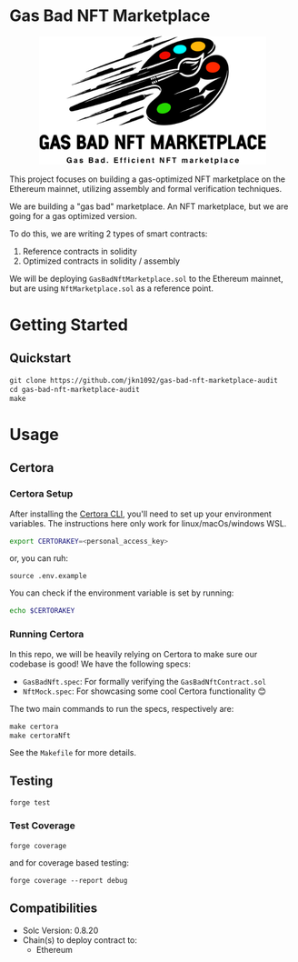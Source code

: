 # Gas Bad NFT Marketplace 

<p align="center">
<img src="./img/gas-bad.png" width="400" alt="gas-bad">
<br/>

This project focuses on building a gas-optimized NFT marketplace on the Ethereum mainnet, utilizing assembly and formal verification techniques.

We are building a "gas bad" marketplace. An NFT marketplace, but we are going for a gas optimized version. 

To do this, we are writing 2 types of smart contracts:

1. Reference contracts in solidity 
2. Optimized contracts in solidity / assembly 

We will be deploying `GasBadNftMarketplace.sol` to the Ethereum mainnet, but are using `NftMarketplace.sol` as a reference point. 

<!-- <p align="center">
<img src="./images/math-master.png" width="400" alt="gas bad nft marketplace">
<br/> -->

# Getting Started

## Quickstart

```
git clone https://github.com/jkn1092/gas-bad-nft-marketplace-audit
cd gas-bad-nft-marketplace-audit
make
```

# Usage

## Certora


### Certora Setup

After installing the [Certora CLI](https://docs.certora.com/en/latest/docs/user-guide/getting-started/install.html), you'll need to set up your environment variables. The instructions here only work for linux/macOs/windows WSL.

```bash
export CERTORAKEY=<personal_access_key>
```

or, you can ruh:

```
source .env.example
```

You can check if the environment variable is set by running:

```bash
echo $CERTORAKEY
```

### Running Certora 

In this repo, we will be heavily relying on Certora to make sure our codebase is good! We have the following specs:
- `GasBadNft.spec`: For formally verifying the `GasBadNftContract.sol`
- `NftMock.spec`: For showcasing some cool Certora functionality 😊 

The two main commands to run the specs, respectively are:

```
make certora
make certoraNft
```

See the `Makefile` for more details.

## Testing

```
forge test
```

### Test Coverage

```
forge coverage
```

and for coverage based testing:

```
forge coverage --report debug
```


## Compatibilities

- Solc Version: 0.8.20
- Chain(s) to deploy contract to: 
  - Ethereum
